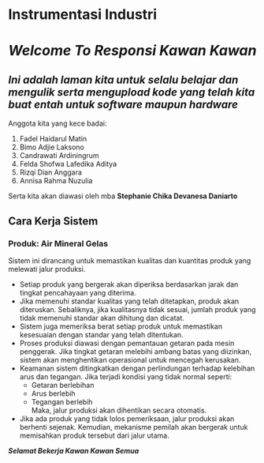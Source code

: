 # Instrumentasi Industri
# _Welcome To Responsi Kawan Kawan_

## _Ini adalah laman kita untuk selalu belajar dan mengulik serta mengupload kode yang telah kita buat entah untuk software maupun hardware_
Anggota kita yang kece badai:
1. Fadel Haidarul Matin
2. Bimo Adjie Laksono
3. Candrawati Ardiningrum
4. Felda Shofwa Lafedika Aditya
5. Rizqi Dian Anggara
6. Annisa Rahma Nuzulia

Serta kita akan diawasi oleh mba **Stephanie Chika Devanesa Daniarto**

## Cara Kerja Sistem
### Produk: Air Mineral Gelas
Sistem ini dirancang untuk memastikan kualitas dan kuantitas produk yang melewati jalur produksi.

- Setiap produk yang bergerak akan diperiksa berdasarkan jarak dan tingkat pencahayaan yang diterima.
- Jika memenuhi standar kualitas yang telah ditetapkan, produk akan diteruskan. Sebaliknya, jika kualitasnya tidak sesuai, jumlah produk yang tidak memenuhi standar akan dihitung dan dicatat.
- Sistem juga memeriksa berat setiap produk untuk memastikan kesesuaian dengan standar yang telah ditentukan.
- Proses produksi diawasi dengan pemantauan getaran pada mesin penggerak. Jika tingkat getaran melebihi ambang batas yang diizinkan, sistem akan menghentikan operasional untuk mencegah kerusakan.
- Keamanan sistem ditingkatkan dengan perlindungan terhadap kelebihan arus dan tegangan. Jika terjadi kondisi yang tidak normal seperti:
  - Getaran berlebihan
  - Arus berlebih
  - Tegangan berlebih  
  Maka, jalur produksi akan dihentikan secara otomatis.
- Jika ada produk yang tidak lolos pemeriksaan, jalur produksi akan berhenti sejenak. Kemudian, mekanisme pemilah akan bergerak untuk memisahkan produk tersebut dari jalur utama.

_**Selamat Bekerja Kawan Kawan Semua**_
